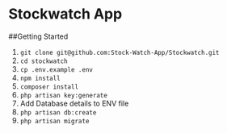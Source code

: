 # Stockwatch App

##Getting Started

1. `git clone git@github.com:Stock-Watch-App/Stockwatch.git`
2. `cd stockwatch`
3. `cp .env.example .env`
4. `npm install`
5. `composer install`
6. `php artisan key:generate`
7. Add Database details to ENV file
8. `php artisan db:create`
9. `php artisan migrate`

